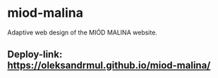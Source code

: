 # miod-malina
Adaptive web design of the MIÓD MALINA website.

## Deploy-link: https://oleksandrmul.github.io/miod-malina/
